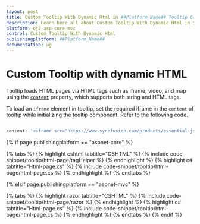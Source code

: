 ```yaml
---
layout: post
title: Custom Tooltip With Dynamic Html in ##Platform_Name## Tooltip Component
description: Learn here all about Custom Tooltip With Dynamic Html in Syncfusion ##Platform_Name## Tooltip component and more.
platform: ej2-asp-core-mvc
control: Custom Tooltip With Dynamic Html
publishingplatform: ##Platform_Name##
documentation: ug
---
```


# Custom Tooltip with dynamic HTML

Tooltip loads HTML pages via HTML tags such as iframe, video, and map using the [`content`](https://ej2.syncfusion.com/documentation/tooltip/api-tooltip.html?lang=typescript#content) property, which supports both string and HTML tags.

To load an `iframe` element in tooltip, set the required iframe in the `content` of tooltip while initializing the tooltip component. Refer to the following code.

```typescript

content: '<iframe src="https://www.syncfusion.com/products/essential-js2"></iframe>

```

{% if page.publishingplatform == "aspnet-core" %}

{% tabs %}
{% highlight cshtml tabtitle="CSHTML" %}
{% include code-snippet/tooltip/html-page/tagHelper %}
{% endhighlight %}
{% highlight c# tabtitle="Html-page.cs" %}
{% include code-snippet/tooltip/html-page/html-page.cs %}
{% endhighlight %}
{% endtabs %}

{% elsif page.publishingplatform == "aspnet-mvc" %}

{% tabs %}
{% highlight razor tabtitle="CSHTML" %}
{% include code-snippet/tooltip/html-page/razor %}
{% endhighlight %}
{% highlight c# tabtitle="Html-page.cs" %}
{% include code-snippet/tooltip/html-page/html-page.cs %}
{% endhighlight %}
{% endtabs %}
{% endif %}

